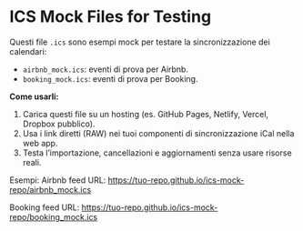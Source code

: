 # ICS Mock Files for Testing

Questi file `.ics` sono esempi mock per testare la sincronizzazione dei calendari:

- `airbnb_mock.ics`: eventi di prova per Airbnb.
- `booking_mock.ics`: eventi di prova per Booking.

**Come usarli:**
1. Carica questi file su un hosting (es. GitHub Pages, Netlify, Vercel, Dropbox pubblico).
2. Usa i link diretti (RAW) nei tuoi componenti di sincronizzazione iCal nella web app.
3. Testa l’importazione, cancellazioni e aggiornamenti senza usare risorse reali.

Esempi:
Airbnb feed URL: https://tuo-repo.github.io/ics-mock-repo/airbnb_mock.ics

Booking feed URL: https://tuo-repo.github.io/ics-mock-repo/booking_mock.ics